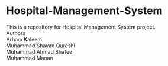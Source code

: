 # Hospital-Management-System
This is a repository for Hospital Management System project.
<br>
Authors
<br> 
Arham Kaleem
<br>
Muhammad Shayan Qureshi
<br>
Muhammad Ahmad Shafee
<br>
Muhammad Manan

